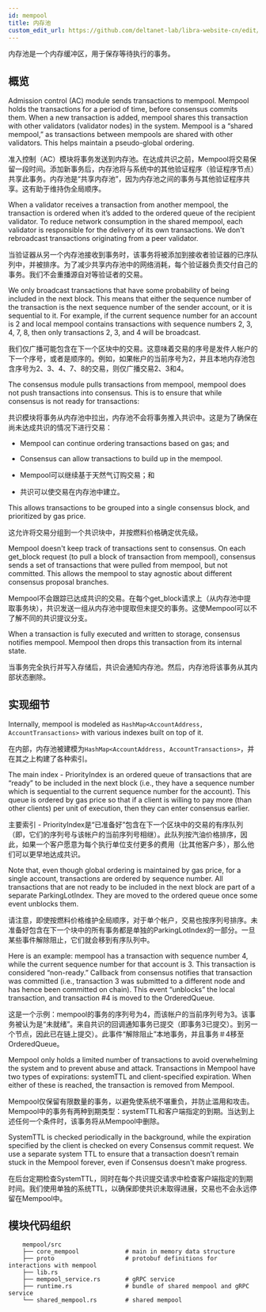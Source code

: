 ```yaml
---
id: mempool
title: 内存池
custom_edit_url: https://github.com/deltanet-lab/libra-website-cn/edit/master/docs/crates/mempool.md
---
```


内存池是一个内存缓冲区，用于保存等待执行的事务。

## 概览

Admission control (AC) module sends transactions to mempool. Mempool holds the transactions for a period of time, before consensus commits them. When a new transaction is added, mempool shares this transaction with other validators (validator nodes) in the system. Mempool is a “shared mempool,” as transactions between mempools are shared with other validators. This helps maintain a pseudo-global ordering.

准入控制（AC）模块将事务发送到内存池。在达成共识之前，Mempool将交易保留一段时间。添加新事务后，内存池将与系统中的其他验证程序（验证程序节点）共享此事务。内存池是“共享内存池”，因为内存池之间的事务与其他验证程序共享。这有助于维持伪全局顺序。

When a validator receives a transaction from another mempool, the transaction is ordered when it’s added to the ordered queue of the recipient validator. To reduce network consumption in the shared mempool, each validator is responsible for the delivery of its own transactions. We don't rebroadcast transactions originating from a peer validator.

当验证器从另一个内存池接收到事务时，该事务将被添加到接收者验证器的已序队列中，并被排序。为了减少共享内存池中的网络消耗，每个验证器负责交付自己的事务。我们不会重播源自对等验证者的交易。

We only broadcast transactions that have some probability of being included in the next block. This means that either the sequence number of the transaction is the next sequence number of the sender account, or it is sequential to it. For example, if the current sequence number for an account is 2 and local mempool contains transactions with sequence numbers 2, 3, 4, 7, 8, then only transactions 2, 3, and 4 will be broadcast.

我们仅广播可能包含在下一个区块中的交易。这意味着交易的序号是发件人帐户的下一个序号，或者是顺序的。例如，如果帐户的当前序号为2，并且本地内存池包含序号为2、3、4、7、8的交易，则仅广播交易2、3和4。

The consensus module pulls transactions from mempool, mempool does not push transactions into consensus. This is to ensure that while consensus is not ready for transactions:

共识模块将事务从内存池中拉出，内存池不会将事务推入共识中。这是为了确保在尚未达成共识的情况下进行交易：

* Mempool can continue ordering transactions based on gas; and
* Consensus can allow transactions to build up in the mempool.

* Mempool可以继续基于天然气订购交易；和
* 共识可以使交易在内存池中建立。

This allows transactions to be grouped into a single consensus block, and prioritized by gas price.

这允许将交易分组到一个共识块中，并按燃料价格确定优先级。

Mempool doesn't keep track of transactions sent to consensus. On each get_block request (to pull a block of transaction from mempool), consensus sends a set of transactions that were pulled from mempool, but not committed. This allows the mempool to stay agnostic about different consensus proposal branches.

Mempool不会跟踪已达成共识的交易。在每个get_block请求上（从内存池中提取事务块），共识发送一组从内存池中提取但未提交的事务。这使Mempool可以不了解不同的共识提议分支。

When a transaction is fully executed and written to storage, consensus notifies mempool. Mempool then drops this transaction from its internal state.

当事务完全执行并写入存储后，共识会通知内存池。然后，内存池将该事务从其内部状态删除。

## 实现细节

Internally, mempool is modeled as `HashMap<AccountAddress, AccountTransactions>` with various indexes built on top of it.

在内部，内存池被建模为`HashMap<AccountAddress, AccountTransactions>`，并在其之上构建了各种索引。

The main index - PriorityIndex is an ordered queue of transactions that are “ready” to be included in the next block (i.e., they have a sequence number which is sequential to the current sequence number for the account). This queue is ordered by gas price so that if a client is willing to pay more (than other clients) per unit of execution, then they can enter consensus earlier.

主要索引 - PriorityIndex是“已准备好”包含在下一个区块中的交易的有序队列（即，它们的序列号与该帐户的当前序列号相继）。此队列按汽油价格排序，因此，如果一个客户愿意为每个执行单位支付更多的费用（比其他客户多），那么他们可以更早地达成共识。

Note that, even though global ordering is maintained by gas price, for a single account, transactions are ordered by sequence number. All transactions that are not ready to be included in the next block are part of a separate ParkingLotIndex. They are moved to the ordered queue once some event unblocks them.

请注意，即使按燃料价格维护全局顺序，对于单个帐户，交易也按序列号排序。未准备好包含在下一个块中的所有事务都是单独的ParkingLotIndex的一部分。一旦某些事件解除阻止，它们就会移到有序队列中。

Here is an example: mempool has a transaction with sequence number 4, while the current sequence number for that account is 3. This transaction is considered “non-ready.” Callback from consensus notifies that transaction was committed (i.e., transaction 3 was submitted to a different node and has hence been committed on chain). This event “unblocks” the local transaction, and transaction #4 is moved to the OrderedQueue.

这是一个示例：mempool的事务的序列号为4，而该帐户的当前序列号为3。该事务被认为是“未就绪”。来自共识的回调通知事务已提交（即事务3已提交）。到另一个节点，因此已在链上提交）。此事件“解除阻止”本地事务，并且事务＃4移至OrderedQueue。

Mempool only holds a limited number of transactions to avoid overwhelming the system and to prevent abuse and attack. Transactions in Mempool have two types of expirations: systemTTL and client-specified expiration. When either of these is reached, the transaction is removed from Mempool.

Mempool仅保留有限数量的事务，以避免使系统不堪重负，并防止滥用和攻击。 Mempool中的事务有两种到期类型：systemTTL和客户端指定的到期。当达到上述任何一个条件时，该事务将从Mempool中删除。

SystemTTL is checked periodically in the background, while the expiration specified by the client is checked on every Consensus commit request. We use a separate system TTL to ensure that a transaction doesn’t remain stuck in the Mempool forever, even if Consensus doesn't make progress.

在后台定期检查SystemTTL，同时在每个共识提交请求中检查客户端指定的到期时间。我们使用单独的系统TTL，以确保即使共识未取得进展，交易也不会永远停留在Mempool中。

## 模块代码组织
```
    mempool/src
    ├── core_mempool             # main in memory data structure
    ├── proto                    # protobuf definitions for interactions with mempool
    ├── lib.rs
    ├── mempool_service.rs       # gRPC service
    ├── runtime.rs               # bundle of shared mempool and gRPC service
    └── shared_mempool.rs        # shared mempool
```

